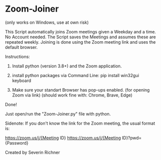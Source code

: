 # Zoom-Joiner

(only works on Windows, use at own risk)

This Script automatically joins Zoom meetings given a Weekday and a time. No Account needed. 
The Script saves the Meetings and assumes these are repeated weekly. Joining is done using the Zoom meeting link and uses the default browser.


Instructions:

1)	Install python (version 3.8+) and the Zoom application.

2)	install python packages via Command Line:	pip install win32gui keyboard

3)	Make sure your standart Browser has pop-ups enabled. (for opening Zoom via link)
	(should work fine with: Chrome, Brave, Edge)

Done!

Just open/run the "Zoom-Joiner.py" file with python.


Sidenote: If you don't know the link for the Zoom meeting, the usual format is:

https://zoom.us/j/{Meeting ID}
https://zoom.us/j/{Meeting ID}?pwd={Password}



Created by Severin Richner
